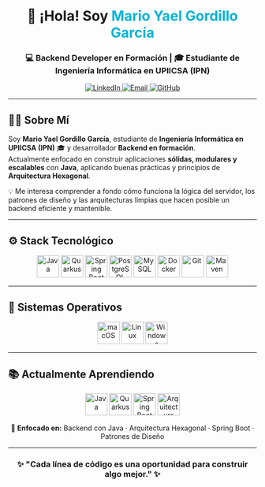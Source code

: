 <!-- BANNER -->
<h1 align="center">👋 ¡Hola! Soy <span style="color:#00b4d8;">Mario Yael Gordillo García</span></h1>
<h3 align="center">💻 Backend Developer en Formación | 🎓 Estudiante de Ingeniería Informática en UPIICSA (IPN)</h3>

<p align="center">
  <a href="https://www.linkedin.com/in/mario-yael-gordillo-garc%C3%ADa-85762a1a9/" target="_blank">
    <img src="https://img.shields.io/badge/LinkedIn-Conéctate-blue?logo=linkedin&logoColor=white" alt="LinkedIn"/>
  </a>
  <a href="mailto:mario.gordillo.dev@gmail.com">
    <img src="https://img.shields.io/badge/Email-Contacto-red?logo=gmail&logoColor=white" alt="Email"/>
  </a>
  <a href="https://github.com/marioyaelgordillogarcia" target="_blank">
    <img src="https://img.shields.io/badge/GitHub-Portafolio-black?logo=github" alt="GitHub"/>
  </a>
</p>

---

## 👨‍💻 Sobre Mí
Soy **Mario Yael Gordillo García**, estudiante de **Ingeniería Informática en UPIICSA (IPN)** 🎓 y desarrollador **Backend en formación**.  
Actualmente enfocado en construir aplicaciones **sólidas, modulares y escalables** con **Java**, aplicando buenas prácticas y principios de **Arquitectura Hexagonal**.  

💡 Me interesa comprender a fondo cómo funciona la lógica del servidor, los patrones de diseño y las arquitecturas limpias que hacen posible un backend eficiente y mantenible.

---

## ⚙️ Stack Tecnológico
<p align="center">
  <img src="https://cdn.jsdelivr.net/gh/devicons/devicon/icons/java/java-original.svg" width="45" height="45" alt="Java"/>
  <img src="https://cdn.jsdelivr.net/gh/devicons/devicon/icons/quarkus/quarkus-original.svg" width="45" height="45" alt="Quarkus"/>
  <img src="https://cdn.jsdelivr.net/gh/devicons/devicon/icons/spring/spring-original.svg" width="45" height="45" alt="Spring Boot"/>
  <img src="https://cdn.jsdelivr.net/gh/devicons/devicon/icons/postgresql/postgresql-original.svg" width="45" height="45" alt="PostgreSQL"/>
  <img src="https://cdn.jsdelivr.net/gh/devicons/devicon/icons/mysql/mysql-original.svg" width="45" height="45" alt="MySQL"/>
  <img src="https://cdn.jsdelivr.net/gh/devicons/devicon/icons/docker/docker-original.svg" width="45" height="45" alt="Docker"/>
  <img src="https://cdn.jsdelivr.net/gh/devicons/devicon/icons/git/git-original.svg" width="45" height="45" alt="Git"/>
  <img src="https://cdn.jsdelivr.net/gh/devicons/devicon/icons/maven/maven-original.svg" width="45" height="45" alt="Maven"/>
</p>

---

## 🧠 Sistemas Operativos
<p align="center">
  <img src="https://cdn.jsdelivr.net/gh/devicons/devicon/icons/apple/apple-original.svg" width="45" height="45" alt="macOS"/>
  <img src="https://cdn.jsdelivr.net/gh/devicons/devicon/icons/linux/linux-original.svg" width="45" height="45" alt="Linux"/>
  <img src="https://cdn.jsdelivr.net/gh/devicons/devicon/icons/windows8/windows8-original.svg" width="45" height="45" alt="Windows"/>
</p>

---

## 📚 Actualmente Aprendiendo
<p align="center">
  <img src="https://cdn.jsdelivr.net/gh/devicons/devicon/icons/java/java-original.svg" width="45" height="45" alt="Java"/>
  <img src="https://cdn.jsdelivr.net/gh/devicons/devicon/icons/quarkus/quarkus-original.svg" width="45" height="45" alt="Quarkus"/>
  <img src="https://cdn.jsdelivr.net/gh/devicons/devicon/icons/spring/spring-original.svg" width="45" height="45" alt="Spring Boot"/>
  <img src="https://cdn.jsdelivr.net/gh/devicons/devicon/icons/architecture/architecture-original.svg" width="45" height="45" alt="Arquitectura"/>
</p>

<p align="center">
  🧩 <strong>Enfocado en:</strong> Backend con Java · Arquitectura Hexagonal · Spring Boot · Patrones de Diseño
</p>

---

<h3 align="center">✨ "Cada línea de código es una oportunidad para construir algo mejor." ✨</h3>
